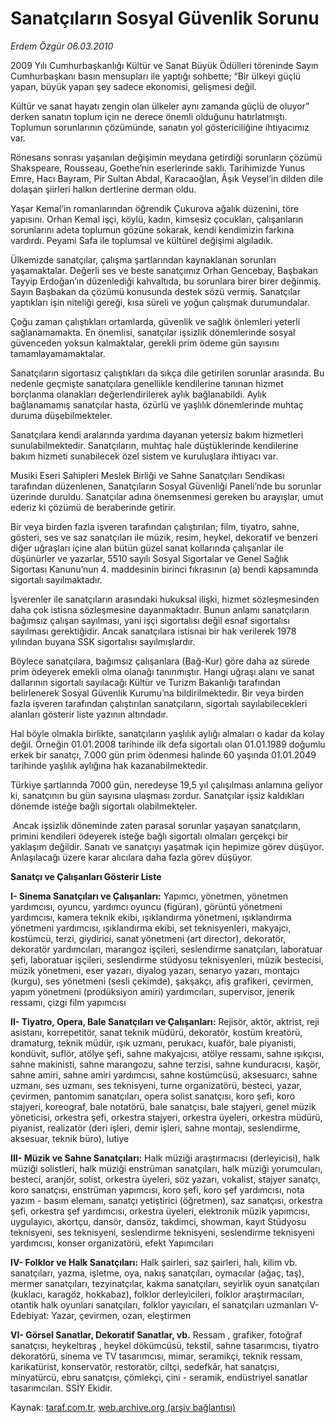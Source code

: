 # Sanatçıların Sosyal Güvenlik Sorunu

*Erdem Özgür 06.03.2010*

<div class="yazi"><p>2009 Yılı Cumhurbaşkanlığı Kültür ve Sanat Büyük Ödülleri töreninde Sayın Cumhurbaşkanı basın mensupları ile yaptığı sohbette; “Bir ülkeyi güçlü yapan, büyük yapan şey sadece ekonomisi, gelişmesi değil. </p>
<p>Kültür ve sanat hayatı zengin olan ülkeler aynı zamanda güçlü de oluyor” derken sanatın toplum için ne derece önemli olduğunu hatırlatmıştı. Toplumun sorunlarının çözümünde, sanatın yol göstericiliğine ihtiyacımız var. </p>
<p>Rönesans sonrası yaşanılan değişimin meydana getirdiği sorunların çözümü Shakspeare, Rousseau, Goethe’nin eserlerinde saklı. Tarihimizde Yunus Emre, Hacı Bayram, Pir Sultan Abdal, Karacaoğlan, Âşık Veysel’in dilden dile dolaşan şiirleri halkın dertlerine derman oldu. </p>
<p>Yaşar Kemal’in romanlarından öğrendik Çukurova ağalık düzenini, töre yapısını. Orhan Kemal işçi, köylü, kadın, kimsesiz çocukları, çalışanların sorunlarını adeta toplumun gözüne sokarak, kendi kendimizin farkına vardırdı. Peyami Safa ile toplumsal ve kültürel değişimi algıladık. </p>
<p>Ülkemizde sanatçılar, çalışma şartlarından kaynaklanan sorunları yaşamaktalar. Değerli ses ve beste sanatçımız Orhan Gencebay, Başbakan Tayyip Erdoğan’ın düzenlediği kahvaltıda, bu sorunlara birer birer değinmiş. Sayın Başbakan da çözümü konusunda destek sözü vermiş. Sanatçılar yaptıkları işin niteliği gereği, kısa süreli ve yoğun çalışmak durumundalar. </p>
<p>Çoğu zaman çalıştıkları ortamlarda, güvenlik ve sağlık önlemleri yeterli sağlanamamakta. En önemlisi, sanatçılar işsizlik dönemlerinde sosyal güvenceden yoksun kalmaktalar, gerekli prim ödeme gün sayısını tamamlayamamaktalar. </p>
<p>Sanatçıların sigortasız çalıştıkları da sıkça dile getirilen sorunlar arasında. Bu nedenle geçmişte sanatçılara genellikle kendilerine tanınan hizmet borçlanma olanakları değerlendirilerek aylık bağlanabildi. Aylık bağlanamamış sanatçılar hasta, özürlü ve yaşlılık dönemlerinde muhtaç duruma düşebilmekteler. </p>
<p>Sanatçılara kendi aralarında yardıma dayanan yetersiz bakım hizmetleri sunulabilmektedir. Sanatçıların, muhtaç hale düştüklerinde kendilerine bakım hizmeti sunabilecek özel sistem ve kuruluşlara ihtiyacı var. </p>
<p>Musiki Eseri Sahipleri Meslek Birliği ve Sahne Sanatçıları Sendikası tarafından düzenlenen, Sanatçıların Sosyal Güvenliği Paneli’nde bu sorunlar üzerinde duruldu. Sanatçılar adına önemsenmesi gereken bu arayışlar, umut ederiz ki çözümü de beraberinde getirir. </p>
<p>Bir veya birden fazla işveren tarafından çalıştırılan; film, tiyatro, sahne, gösteri, ses ve saz sanatçıları ile müzik, resim, heykel, dekoratif ve benzeri diğer uğraşları içine alan bütün güzel sanat kollarında çalışanlar ile düşünürler ve yazarlar, 5510 sayılı Sosyal Sigortalar ve Genel Sağlık Sigortası Kanunu’nun 4. maddesinin birinci fıkrasının (a) bendi kapsamında sigortalı sayılmaktadır. </p>
<p>İşverenler ile sanatçıların arasındaki hukuksal ilişki, hizmet sözleşmesinden daha çok istisna sözleşmesine dayanmaktadır. Bunun anlamı sanatçıların bağımsız çalışan sayılması, yani işçi sigortalısı değil esnaf sigortalısı sayılması gerektiğidir. Ancak sanatçılara istisnai bir hak verilerek 1978 yılından buyana SSK sigortalısı sayılmışlardır. </p>
<p>Böylece sanatçılara, bağımsız çalışanlara (Bağ-Kur) göre daha az sürede prim ödeyerek emekli olma olanağı tanınmıştır. Hangi uğraşı alanı ve sanat dallarının sigortalı sayılacağı Kültür ve Turizm Bakanlığı tarafından belirlenerek Sosyal Güvenlik Kurumu’na bildirilmektedir. Bir veya birden fazla işveren tarafından çalıştırılan sanatçıların, sigortalı sayılabilecekleri alanları gösterir liste yazının altındadır. </p>
<p>Hal böyle olmakla birlikte, sanatçıların yaşlılık aylığı almaları o kadar da kolay değil. Örneğin 01.01.2008 tarihinde ilk defa sigortalı olan 01.01.1989 doğumlu erkek bir sanatçı, 7.000 gün prim ödenmesi halinde 60 yaşında 01.01.2049 tarihinde yaşlılık aylığına hak kazanabilmektedir. </p>
<p>Türkiye şartlarında 7000 gün, neredeyse 19,5 yıl çalışılması anlamına geliyor ki, sanatçının bu gün sayısına ulaşması zordur. Sanatçılar işsiz kaldıkları dönemde isteğe bağlı sigortalı olabilmekteler.</p>
<p> Ancak işsizlik döneminde zaten parasal sorunlar yaşayan sanatçıların, primini kendileri ödeyerek isteğe bağlı sigortalı olmaları gerçekçi bir yaklaşım değildir. Sanatı ve sanatçıyı yaşatmak için hepimize görev düşüyor. Anlaşılacağı üzere karar alıcılara daha fazla görev düşüyor. </p>
<p><strong>Sanatçı ve Çalışanları Gösterir Liste</strong> </p>
<p><strong>I- Sinema Sanatçıları ve Çalışanları:</strong> Yapımcı, yönetmen, yönetmen yardımcısı, oyuncu, yardımcı oyuncu (figüran), görüntü yönetmeni yardımcısı, kamera teknik ekibi, ışıklandırma yönetmeni, ışıklandırma yönetmeni yardımcısı, ışıklandırma ekibi, set teknisyenleri, makyajcı, kostümcü, terzi, giydirici, sanat yönetmeni (art director), dekoratör, dekoratör yardımcıları, marangoz işçileri, seslendirme sanatçıları, laboratuar şefi, laboratuar işçileri, seslendirme stüdyosu teknisyenleri, müzik bestecisi, müzik yönetmeni, eser yazarı, diyalog yazarı, senaryo yazarı, montajcı (kurgu), ses yönetmeni (sesli çekimde), şakşakçı, afiş grafikeri, çevirmen, yapım yönetmeni (prodüksiyon amiri) yardımcıları, supervisor, jenerik ressamı, çizgi film yapımcısı </p>
<p><strong>II- Tiyatro, Opera, Bale Sanatçıları ve Çalışanları:</strong> Rejisör, aktör, aktrist, reji asistanı, korrepetitör, sanat teknik müdürü, dekoratör, kostüm kreatörü, dramaturg, teknik müdür, ışık uzmanı, perukacı, kuaför, bale piyanisti, kondüvit, suflör, atölye şefi, sahne makyajcısı, atölye ressamı, sahne ışıkçısı, sahne makinisti, sahne marangozu, sahne terzisi, sahne kunduracısı, kaşör, sahne amiri, sahne amiri yardımcısı, sahne kostümcüsü, aksesuarcı, sahne uzmanı, ses uzmanı, ses teknisyeni, turne organizatörü, besteci, yazar, çevirmen, pantomim sanatçıları, opera solist sanatçısı, koro şefi, koro stajyeri, koreograf, bale notatörü, bale sanatçısı, bale stajyeri, genel müzik yöneticisi, orkestra şefi, orkestra stajyeri, orkestra üyeleri, orkestra müdürü, piyanist, realizatör (deri işleri, demir işleri, sahne montajı, seslendirme, aksesuar, teknik büro), lutiye </p>
<p><strong>III- Müzik ve Sahne Sanatçıları:</strong> Halk müziği araştırmacısı (derleyicisi), halk müziği solistleri, halk müziği enstrüman sanatçıları, halk müziği yorumcuları, besteci, aranjör, solist, orkestra üyeleri, söz yazarı, vokalist, stajyer sanatçı, koro sanatçısı, enstrüman yapımcısı, koro şefi, koro şef yardımcısı, nota yazım - basım elemanı, sanatçı yetiştirici (öğretmen), saz sanatçısı, orkestra şefi, orkestra şef yardımcısı, orkestra üyeleri, elektronik müzik yapımcısı, uygulayıcı, akortçu, dansör, dansöz, takdimci, showman, kayıt Stüdyosu teknisyeni, ses teknisyeni, seslendirme teknisyeni, seslendirme teknisyeni yardımcısı, konser organizatörü, efekt Yapımcıları </p>
<p><strong>IV- Folklor ve Halk Sanatçıları:</strong> Halk şairleri, saz şairleri, halı, kilim vb. sanatçıları, yazma, işletme, oya, nakış sanatçıları, oymacılar (ağaç, taş), mermer sanatçıları, tezyinatçılar, kakma sanatçıları, seyirlik oyun sanatçıları (kuklacı, karagöz, hokkabaz), folklor derleyicileri, folklor araştırmacıları, otantik halk oyunları sanatçıları, folklor yayıcıları, el sanatçıları uzmanları V- Edebiyat: Yazar, çevirmen, ozan, eleştirmen </p>
<p><strong>VI- Görsel Sanatlar, Dekoratif Sanatlar, vb.</strong> Ressam , grafiker, fotoğraf sanatçısı, heykeltıraş , heykel dökümcüsü, tekstil, sahne tasarımcısı, tiyatro dekoratörü, sinema ve TV tasarımcısı, mimar, seramikçi, teknik ressam, karikatürist, konservatör, restoratör, ciltçi, sedefkâr, hat sanatçısı, minyatürcü, ebru sanatçısı, çömlekçi, çini - seramik, endüstriyel sanatlar tasarımcıları. SSİY Ekidir.</p>
</div>

Kaynak: [taraf.com.tr](http://www.taraf.com.tr:80/makale/10332.htm), [web.archive.org (arşiv bağlantısı)](http://web.archive.org/web/20100306150000/http://www.taraf.com.tr:80/makale/10332.htm)
